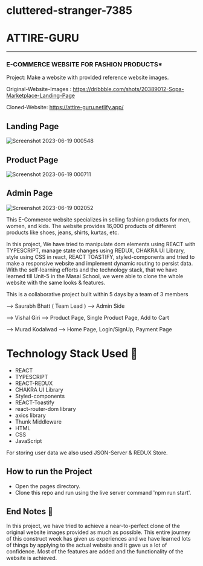 # cluttered-stranger-7385


# ATTIRE-GURU

-----
### E-COMMERCE WEBSITE FOR FASHION PRODUCTS* 

Project: Make a website with provided reference website images.

Original-Website-Images : https://dribbble.com/shots/20389012-Sopa-Marketplace-Landing-Page

Cloned-Website: https://attire-guru.netlify.app/

## Landing Page

![Screenshot 2023-06-19 000548](https://github.com/saurabh7412/cluttered-stranger-7385/assets/121215502/2d630738-872d-4d61-a5a4-7f37ee31c839)


## Product Page

![Screenshot 2023-06-19 000711](https://github.com/saurabh7412/cluttered-stranger-7385/assets/121215502/d7837337-0153-4e36-b1b2-4ae65cd5a8b9)

## Admin Page

![Screenshot 2023-06-19 002052](https://github.com/saurabh7412/cluttered-stranger-7385/assets/121215502/c3bb224c-a04e-45bf-9d40-bd303cb53347)


This E-Commerce website specializes in selling fashion products for men, women, and kids. The website provides 16,000 products of different products like shoes, jeans, shirts, kurtas, etc.

In this project, We have tried to manipulate dom elements using REACT with TYPESCRIPT, manage state changes using REDUX, CHAKRA UI Library, style using CSS in react, REACT TOASTIFY, styled-components and tried to make a responsive website and implement dynamic routing to persist data. With the self-learning efforts and the technology stack, that we have learned till Unit-5 in the Masai School, we were able to clone the whole website with the same looks & features.

This is a collaborative project built within 5 days by a team of 3 members 

-->  Saurabh Bhatt ( Team Lead ) --> Admin Side


-->  Vishal Giri --> Product Page, Single Product Page, Add to Cart


-->  Murad Kodalwad  --> Home Page, Login/SignUp, Payment Page



# Technology Stack Used 🌟
* REACT
* TYPESCRIPT
* REACT-REDUX
* CHAKRA UI Library
* Styled-components
* REACT-Toastify
* react-router-dom library
* axios library
* Thunk Middleware
* HTML
* CSS
* JavaScript

For storing user data we also used JSON-Server & REDUX Store.

## How to run the Project
* Open the pages directory.
* Clone this repo and run using the live server command 'npm run start'.

## End Notes 📑
In this project, we have tried to achieve a near-to-perfect clone of the original website images provided as much as possible. This entire journey of this construct week has given us experiences and we have learned lots of things by applying to the actual website and it gave us a lot of confidence. Most of the features are added and the functionality of the website is achieved.
